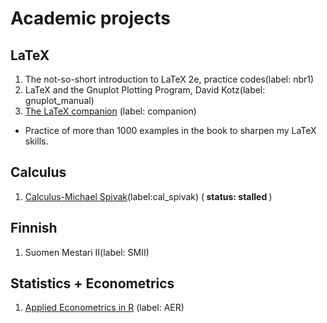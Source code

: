 # Academic projects

## LaTeX
1. The not-so-short introduction to LaTeX 2e, practice codes(label: nbr1)
2. LaTeX and the Gnuplot Plotting Program, David Kotz(label: gnuplot_manual)
3. [The LaTeX companion](https://www.amazon.com/LaTeX-Companion-Techniques-Computer-Typesetting/dp/0201362996/ref=sr_1_1?ie=UTF8&qid=1515335638&sr=8-1&keywords=The+LaTeX+companion)
(label: companion)
  * Practice of more than 1000 examples in the book
  to sharpen my LaTeX skills.

## Calculus  
1. [Calculus-Michael Spivak](https://www.amazon.com/Calculus-4th-Michael-Spivak/dp/0914098918/ref=sr_1_1?s=books&ie=UTF8&qid=1500735354&sr=1-1&keywords=calculus+spivak)(label:cal_spivak)
(<strong> status: stalled </strong>)

## Finnish
1. Suomen Mestari II(label: SMII)

## Statistics + Econometrics
1. [Applied Econometrics in R](https://www.amazon.com/Applied-Econometrics-R-Use/dp/0387773169/ref=sr_1_3?ie=UTF8&qid=1545083163&sr=8-3&keywords=applied+econometrics) (label: AER)
